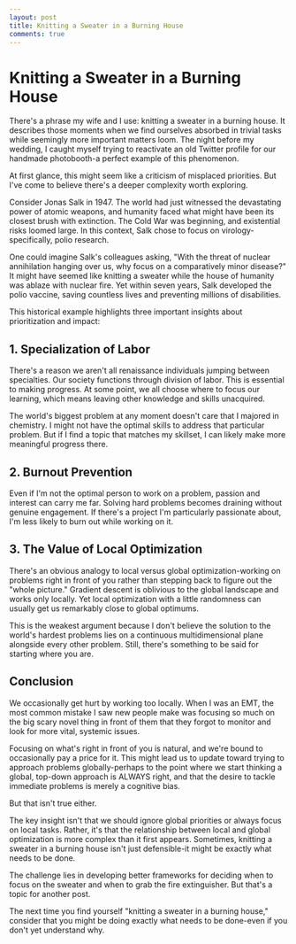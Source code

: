 ```yaml
---
layout: post
title: Knitting a Sweater in a Burning House
comments: true
---
```


# Knitting a Sweater in a Burning House

There's a phrase my wife and I use: knitting a sweater in a burning house. It describes those moments when we find ourselves absorbed in trivial tasks while seemingly more important matters loom. The night before my wedding, I caught myself trying to reactivate an old Twitter profile for our handmade photobooth-a perfect example of this phenomenon.

At first glance, this might seem like a criticism of misplaced priorities. But I've come to believe there's a deeper complexity worth exploring.

Consider Jonas Salk in 1947. The world had just witnessed the devastating power of atomic weapons, and humanity faced what might have been its closest brush with extinction. The Cold War was beginning, and existential risks loomed large. In this context, Salk chose to focus on virology-specifically, polio research.

One could imagine Salk's colleagues asking, "With the threat of nuclear annihilation hanging over us, why focus on a comparatively minor disease?" It might have seemed like knitting a sweater while the house of humanity was ablaze with nuclear fire. Yet within seven years, Salk developed the polio vaccine, saving countless lives and preventing millions of disabilities.

This historical example highlights three important insights about prioritization and impact:

## 1. Specialization of Labor

There's a reason we aren't all renaissance individuals jumping between specialties. Our society functions through division of labor. This is essential to making progress. At some point, we all choose where to focus our learning, which means leaving other knowledge and skills unacquired.

The world's biggest problem at any moment doesn't care that I majored in chemistry. I might not have the optimal skills to address that particular problem. But if I find a topic that matches my skillset, I can likely make more meaningful progress there.

## 2. Burnout Prevention

Even if I'm not the optimal person to work on a problem, passion and interest can carry me far. Solving hard problems becomes draining without genuine engagement. If there's a project I'm particularly passionate about, I'm less likely to burn out while working on it.

## 3. The Value of Local Optimization

There's an obvious analogy to local versus global optimization-working on problems right in front of you rather than stepping back to figure out the "whole picture." Gradient descent is oblivious to the global landscape and works only locally. Yet local optimization with a little randomness can usually get us remarkably close to global optimums.

This is the weakest argument because I don't believe the solution to the world's hardest problems lies on a continuous multidimensional plane alongside every other problem. Still, there's something to be said for starting where you are.

## Conclusion

We occasionally get hurt by working too locally. When I was an EMT, the most common mistake I saw new people make was focusing so much on the big scary novel thing in front of them that they forgot to monitor and look for more vital, systemic issues.

Focusing on what's right in front of you is natural, and we're bound to occasionally pay a price for it. This might lead us to update toward trying to approach problems globally-perhaps to the point where we start thinking a global, top-down approach is ALWAYS right, and that the desire to tackle immediate problems is merely a cognitive bias.

But that isn't true either.

The key insight isn't that we should ignore global priorities or always focus on local tasks. Rather, it's that the relationship between local and global optimization is more complex than it first appears. Sometimes, knitting a sweater in a burning house isn't just defensible-it might be exactly what needs to be done.

The challenge lies in developing better frameworks for deciding when to focus on the sweater and when to grab the fire extinguisher. But that's a topic for another post.

The next time you find yourself "knitting a sweater in a burning house," consider that you might be doing exactly what needs to be done-even if you don't yet understand why.